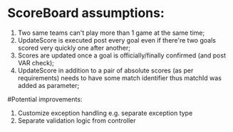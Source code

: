 # ScoreBoard assumptions:
1. Two same teams can't play more than 1 game at the same time;
2. UpdateScore is executed post every goal even if there're two goals scored very quickly one after another;
3. Scores are updated once a goal is officially/finally confirmed (and post VAR check);
4. UpdateScore in addition to a pair of absolute scores (as per requirements) needs to have some match identifier thus matchId was added as parameter;

#Potential improvements:
1. Customize exception handling e.g. separate exception type
2. Separate validation logic from controller 
